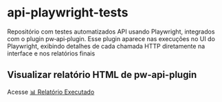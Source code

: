 # api-playwright-tests
Repositório com testes automatizados API usando Playwright, integrados com o plugin pw‑api‑plugin. Esse plugin aparece nas execuções no UI do Playwright, exibindo detalhes de cada chamada HTTP diretamente na interface e nos relatórios finais


## Visualizar relatório HTML de pw-api-plugin
Acesse [📊 Relatório Executado](https://ciboto.github.io/api-playwright-tests/)